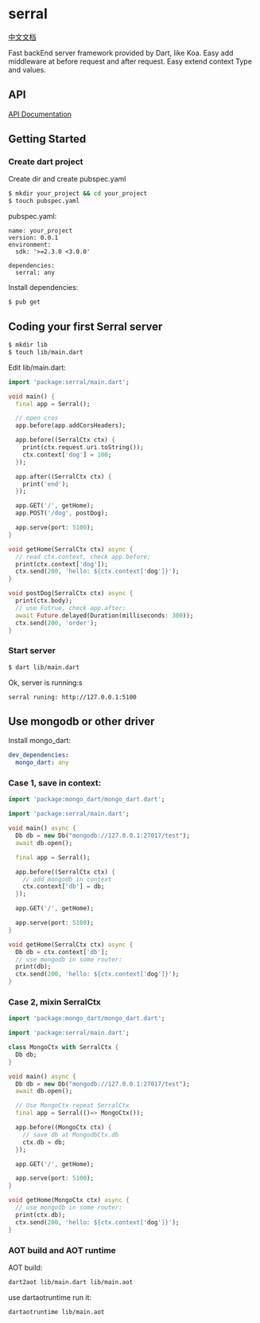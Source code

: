 # serral

[中文文档](./README-CN.md)

Fast backEnd server framework provided by Dart, like Koa. Easy add middleware at before request and after request. Easy extend context Type and values.

## API

[API Documentation](https://pub.dev/documentation/serral/latest/serral/serral-library.html)

## Getting Started

### Create dart project

Create dir and create pubspec.yaml

```sh
$ mkdir your_project && cd your_project
$ touch pubspec.yaml
```

pubspec.yaml:

```
name: your_project
version: 0.0.1
environment:
  sdk: '>=2.3.0 <3.0.0'

dependencies:
  serral: any

```

Install dependencies:

```
$ pub get
```

## Coding your first Serral server

```sh
$ mkdir lib
$ touch lib/main.dart
```

Edit lib/main.dart:

```dart
import 'package:serral/main.dart';

void main() {
  final app = Serral();

  // open cros
  app.before(app.addCorsHeaders);

  app.before((SerralCtx ctx) {
    print(ctx.request.uri.toString());
    ctx.context['dog'] = 100;
  });

  app.after((SerralCtx ctx) {
    print('end');
  });

  app.GET('/', getHome);
  app.POST('/dog', postDog);

  app.serve(port: 5100);
}

void getHome(SerralCtx ctx) async {
  // read ctx.context, check app.before;
  print(ctx.context['dog']);
  ctx.send(200, 'hello: ${ctx.context['dog']}');
}

void postDog(SerralCtx ctx) async {
  print(ctx.body);
  // use Futrue, check app.after;
  await Future.delayed(Duration(milliseconds: 300));
  ctx.send(200, 'order');
}
```

### Start server

```sh
$ dart lib/main.dart
```

Ok, server is running:s

```
serral runing: http://127.0.0.1:5100
```

## Use mongodb or other driver

Install mongo_dart:

```yaml
dev_dependencies:
  mongo_dart: any
```

### Case 1, save in context:

```dart
import 'package:mongo_dart/mongo_dart.dart';

import 'package:serral/main.dart';

void main() async {
  Db db = new Db("mongodb://127.0.0.1:27017/test");
  await db.open();

  final app = Serral();

  app.before((SerralCtx ctx) {
    // add mongodb in context
    ctx.context['db'] = db;
  });

  app.GET('/', getHome);

  app.serve(port: 5100);
}

void getHome(SerralCtx ctx) async {
  Db db = ctx.context['db'];
  // use mongodb in some router:
  print(db);
  ctx.send(200, 'hello: ${ctx.context['dog']}');
}
```

### Case 2, mixin SerralCtx

```dart
import 'package:mongo_dart/mongo_dart.dart';

import 'package:serral/main.dart';

class MongoCtx with SerralCtx {
  Db db;
}

void main() async {
  Db db = new Db("mongodb://127.0.0.1:27017/test");
  await db.open();

  // Use MongoCtx repeat SerralCtx
  final app = Serral(()=> MongoCtx());

  app.before((MongoCtx ctx) {
    // save db at MongodbCtx.db
    ctx.db = db;
  });

  app.GET('/', getHome);

  app.serve(port: 5100);
}

void getHome(MongoCtx ctx) async {
  // use mongodb in some router:
  print(ctx.db);
  ctx.send(200, 'hello: ${ctx.context['dog']}');
}
```

### AOT build and AOT runtime

AOT build:

```sh
dart2aot lib/main.dart lib/main.aot
```

use dartaotruntime run it:

```sh
dartaotruntime lib/main.aot
```
